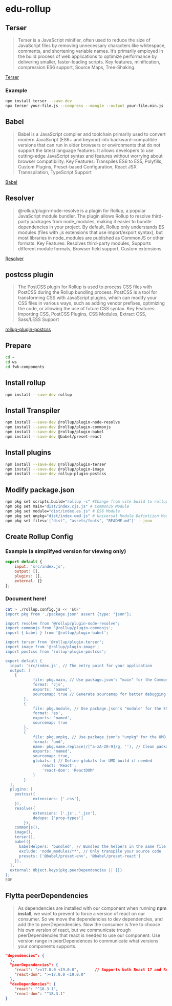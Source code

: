 # edu-rollup

## Terser

> Terser is a JavaScript minifier, often used to reduce the size of JavaScript files by removing unnecessary characters like whitespace, comments, and shortening variable names. It’s primarily employed in the build process of web applications to optimize performance by delivering smaller, faster-loading scripts.
> Key features, minification, compression ES6 support, Source Maps, Tree-Shaking.

[Terser](https://terser.org)

### Example

```bash
npm install terser --save-dev
npx terser your-file.js --compress --mangle --output your-file.min.js
```


## Babel

> Babel is a JavaScript compiler and toolchain primarily used to convert modern JavaScript (ES6+ and beyond) into backward-compatible versions that can run in older browsers or environments that do not support the latest language features. It allows developers to use cutting-edge JavaScript syntax and features without worrying about browser compatibility.
> Key Features: Transpiles ES6 to ES5, Polyfills, Custom Plugins, Preset-based Configuration, React JSX Trannspilation, TypeScript Support

[Babel](https://babeljs.io)

## Resolver

> @rollup/plugin-node-resolve is a plugin for Rollup, a popular JavaScript module bundler. The plugin allows Rollup to resolve third-party packages from node_modules, making it easier to bundle dependencies in your project. By default, Rollup only understands ES modules (files with .js extensions that use import/export syntax), but most libraries in node_modules are published as CommonJS or other formats.
> Key Features: Resolves third-party modules, Supports different module formats, Browser field support, Custom extensions

[Resolver](https://www.npmjs.com/package/@rollup/plugin-node-resolve)

## postcss plugin

> The PostCSS plugin for Rollup is used to process CSS files with PostCSS during the Rollup bundling process. PostCSS is a tool for transforming CSS with JavaScript plugins, which can modify your CSS files in various ways, such as adding vendor prefixes, optimizing the code, or allowing the use of future CSS syntax.
> Key Features: Importing CSS, PostCSS Plugins, CSS Modules, Extract CSS, Sass/LESS Support

[rollup-plugin-postcss](https://www.npmjs.com/package/rollup-plugin-postcss)

## Prepare

```bash
cd ~
cd ws
cd fwk-components
```


## Install rollup

```bash
npm install --save-dev rollup
```


## Install Transpiler

```bash
npm install --save-dev @rollup/plugin-node-resolve
npm install --save-dev @rollup/plugin-commonjs
npm install --save-dev @rollup/plugin-babel
npm install --save-dev @babel/preset-react
```

## Install plugins

```bash
npm install --save-dev @rollup/plugin-terser
npm install --save-dev @rollup/plugin-image
npm install --save-dev rollup-plugin-postcss
```


## Modify package.json

```bash
npm pkg set scripts.build="rollup -c" #Change from vite build to rollup build
npm pkg set main="dist/index.cjs.js" # CommonJS Module
npm pkg set module="dist/index.es.js" # ES6 Module
npm pkg set unpkg="dist/index.umd.js" # Universal Module Defintiion Module
npm pkg set files='["dist", "assets/fonts", "README.md"]' --json
```


## Create Rollup Config

### Example (a simplifyed version for viewing only)

```js
export default {
    input: 'src/index.js',
    output: [],
    plugins: [],
    external: {}
};
```

### Document here!

```bash
cat > ./rollup.config.js << 'EOF'
import pkg from './package.json' assert {type: "json"};

import resolve from '@rollup/plugin-node-resolve';
import commonjs from '@rollup/plugin-commonjs';
import { babel } from '@rollup/plugin-babel';

import terser from '@rollup/plugin-terser';
import image from '@rollup/plugin-image';
import postcss from 'rollup-plugin-postcss';

export default {
  input: 'src/index.js', // The entry point for your application
  output: [
    {
            file: pkg.main, // Use package.json's "main" for the CommonJS output
            format: 'cjs',
            exports: 'named',
            sourcemap: true // Generate sourcemap for better debugging
        },
        {
            file: pkg.module, // Use package.json's "module" for the ESM output
            format: 'es',
            exports: 'named',
            sourcemap: true
        },
        {
            file: pkg.unpkg, // Use package.json's "unpkg" for the UMD output (if applicable)
            format: 'umd',
            name: pkg.name.replace(/[^a-zA-Z0-9]/g, ''), // Clean package name for global usage
            exports: 'named',
            sourcemap: true,
            globals: { // Define globals for UMD build if needed
                react: 'React',
                'react-dom': 'ReactDOM'
            }
        }    
  ],
  plugins: [
    postcss({
            extensions: ['.css'],
    }),
    resolve({
            extensions: ['.js', '.jsx'],
            dedupe: ['prop-types']
        }),
    commonjs(),
    image(),
    terser(),
    babel({
      babelHelpers: 'bundled', // Bundles the helpers in the same file
      exclude: 'node_modules/**', // Only transpile your source code
      presets: ['@babel/preset-env', '@babel/preset-react']
    }),
  ],
  external: Object.keys(pkg.peerDependencies || {})
};
EOF
```

## Flytta peerDependencies

> As dependencies are installed with our component when running **npm install**, we want to prevent to force a version of react on our consumer.
> So we move the dependencies to dev dependencies, and add the to peerDependencies. Now the consumer is free to choose his own version of react, but we communicate
> trough peerDependencies that react is needed to use our component. Use version range in peerDependences to communicate what versions your components supports.

```json
"dependencies": {
  },
  "peerDependencies": {
    "react": ">=17.0.0 <19.0.0",       // Supports both React 17 and React 18
    "react-dom": ">=17.0.0 <19.0.0"
  },
  "devDependencies": {
    "react": "^18.3.1",
    "react-dom": "^18.3.1"
}
```

